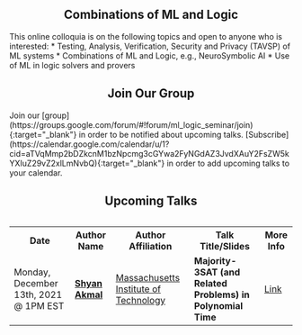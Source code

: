 <h2 style="text-align:center">Combinations of ML and Logic</h2>
This online colloquia is on the following topics and open to anyone who is interested:
* Testing, Analysis, Verification, Security and Privacy (TAVSP) of ML systems
* Combinations of ML and Logic, e.g., NeuroSymbolic AI
* Use of ML in logic solvers and provers

<h2 style="text-align:center">Join Our Group</h2>
Join our [group](https://groups.google.com/forum/#!forum/ml_logic_seminar/join){:target="_blank"} in order to be notified about upcoming talks. [Subscribe](https://calendar.google.com/calendar/u/1?cid=aTVqMmp2bDZkcnM1bzNpcmg3cGYwa2FyNGdAZ3JvdXAuY2FsZW5kYXIuZ29vZ2xlLmNvbQ){:target="_blank"} in order to add upcoming talks to your calendar.

<h2 style="text-align:center">Upcoming Talks</h2>
<div style="overflow-x:auto;">
  <table id="upcoming">
    <tr>
      <th>Date</th>
      <th>Author Name</th>
      <th>Author Affiliation</th>
      <th>Talk Title/Slides</th>
      <th>More Info</th>
    </tr> 
<!--     <tr>
      <td>Monday, April 26th, 2021 @ 4PM EST</td>
      <td><strong><a href="https://homes.cs.washington.edu/~pedrod/" target="_blank">Pedro Domingos</a></strong></td>
      <td><a href="https://www.washington.edu/" target="_blank">U. of Washington</a></td>
      <td><strong>Unifying Logical and Statistical AI with Markov Logic</strong></td>
      <td><a href="https://ml-logic-seminar.github.io/upcoming.html#pedro">Link</a></td>
</tr> -->
    <tr>
      <td>Monday, December 13th, 2021 @ 1PM EST</td>
      <td><strong><a href="https://homes.cs.washington.edu/~pedrod/" target="_blank">Shyan Akmal</a></strong></td>
      <td><a href="https://web.mit.edu/" target="_blank">Massachusetts Institute of Technology</a></td>
      <td><strong>Majority-3SAT (and Related Problems) in Polynomial Time</strong></td>
      <td><a href="https://ml-logic-seminar.github.io/upcoming.html#shyan">Link</a></td>
    </tr>
  </table>
</div>
